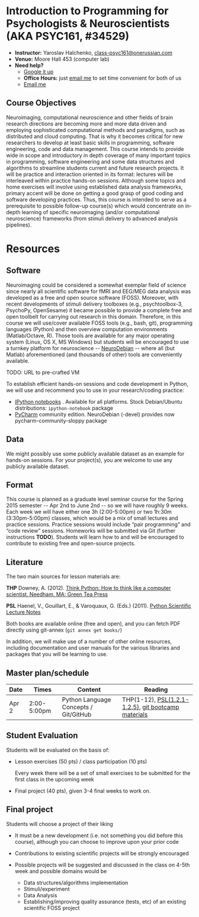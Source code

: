 # Introduction to Programming for Psychologists & Neuroscientists (AKA PSYC161, #34529)

* **Instructor:** Yaroslav Halchenko, [class-psyc161@onerussian.com](mailto:class-psyc161@onerussian.com)
* **Venue:** Moore Hall 453 (computer lab)
* **Need help?**
   * [Google it up](http://google.com)
   * **Office Hours:** just [email me](mailto:class-psyc161@onerussian.com) to set time convenient for both of us
   * [Email me](mailto:class-psyc161@onerussian.com)

## Course Objectives

Neuroimaging, computational neuroscience and other fields of brain
research directions are becoming more and more data driven and
employing sophisticated computational methods and paradigms, such as
distributed and cloud computing.  That is why it becomes critical for
new researchers to develop at least basic skills in programming,
software engineering, code and data management. This course intends to
provide wide in scope and introductory in depth coverage of many
important topics in programming,  software engineering and some data
structures and algorithms to streamline students current and future
research projects. It will be practice and interaction oriented in
its format: lectures will be interleaved within practice hands-on
sessions. Although some topics and home exercises will involve using
established data analysis frameworks, primary accent will be done on
getting a good grasp of good coding and software developing
practices. Thus, this course is intended to serve as a prerequisite to
possible follow-up course(s) which would concentrate on in-depth
learning of specific neuroimaging (and/or computational neuroscience)
frameworks (from stimuli delivery to advanced analysis pipelines).

# Resources

## Software

Neuroimaging could be considered a somewhat exemplar field of science
since nearly all scientific software for fMRI and EEG/MEG data
analysis was developed as a free and open source software (FOSS).
Moreover, with recent developments of stimuli delivery toolboxes
(e.g., psychtoolbox-3, PsychoPy, OpenSesame) it became possible to
provide a complete free and open toolbelt for carrying out research in
this domain.  Therefore, in this course we will use/cover available
FOSS tools (e.g., bash, git), programming languages (Python) and then
overview computation environments (Matlab/Octave, R). Those tools are
available for any major operating system (Linux, OS X, MS Windows) but
students will be encouraged to use a turnkey platform for neuroscience
-- [NeuroDebian](http://neuro.debian.net) -- where all (but Matlab)
aforementioned (and thousands of other) tools are conveniently
available.

TODO: URL to pre-crafted VM

To establish efficient hands-on sessions and code development in
Python, we will use and recommend you to use in your research/coding
practice:

- [IPython notebooks](http://ipython.org/notebook.html) . Available
  for all platforms.  Stock Debian/Ubuntu distributions:
  `ipython-notebook` package
- [PyCharm](https://www.jetbrains.com/pycharm) community edition.
  NeuroDebian (-devel) provides now pycharm-community-sloppy
  package

## Data

We might possibly use some publicly available dataset as an example
for hands-on sessions. For your project(s), you are welcome to use any
publicly available dataset.

## Format

This course is planned as a graduate level seminar course for the
Spring 2015 semester -- Apr 2nd to June 2nd -- so we will have roughly
9 weeks.  Each week we will have either one 3h (2:00-5:00pm) or two
1h:30m (3:30pm-5:00pm) classes, which would be a mix of small lectures
and practice sessions.  Practice sessions would include “pair
programming” and “code review” sessions.  Homeworks will be submitted
via Git (further instructions **TODO**).  Students will learn how to and
will be encouraged to contribute to existing free and open-source
projects.

## Literature

The two main sources for lesson materials are:

**THP**
    Downey, A. (2012). [Think Python: How to think like a computer
    scientist. Needham, MA: Green Tea Press](http://greenteapress.com/thinkpython/thinkpython.html)

**PSL**
    Haenel, V., Gouillart, E., & Varoquaux, G. (Eds.) (2011). [Python
    Scientific Lecture Notes](http://scipy-lectures.github.com/)

Both books are available online (free and open), and you can fetch PDF
directly using git-annex (`git annex get books/`)

In addition, we will make use of a number of other online resources,
including documentation and user manuals for the various libraries and
packages that you will be learning to use.

## Master plan/schedule


| Date | Times       | Content | Reading
|:---- | ----------- | ------- | -------
|Apr 2 | 2:00-5:00pm | Python Language Concepts / Git/GitHub | THP(1-12), [PSL(1.2.1-1.2.5)](http://scipy-lectures.github.io/intro/language/python_language.html), [git bootcamp materials](git-bootcamp)

[git-bootcamp]: http://nbviewer.ipython.org/github/dartmouth-pbs/reprosw/blob/master/Version%20Control.ipynb "Git bootcamp"

## Student Evaluation

Students will be evaluated on the basis of:

- Lesson exercises (50 pts) / class participation (10 pts)

  Every week there will be a set of small exercises to be submitted
  for the first class in the upcoming week

- Final project (40 pts), given 3-4 final weeks to work on.

## Final project

Students will choose a project of their liking

- It must be a new development (i.e. not something you did before this
  course), although you can choose to improve upon your prior code

- Contributions to existing scientific projects will be strongly
  encouraged

- Possible projects will be suggested and discussed in the class on
  4-5th week and possible domains would be

   - Data structures/algorithms implementation
   - Stimuli/experiment
   - Data Analysis
   - Establishing/improving quality assurance (tests, etc) of an
     existing scientific FOSS project



